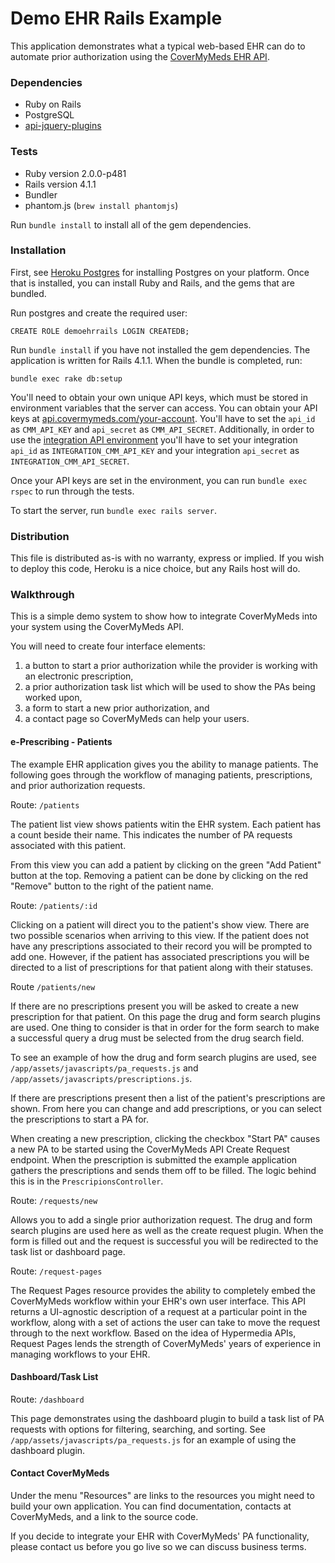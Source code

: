 Demo EHR Rails Example
============

This application demonstrates what a typical web-based EHR can do to automate prior authorization using the [CoverMyMeds EHR API](https://api.covermymeds.com).


### Dependencies
* Ruby on Rails
* PostgreSQL
* [api-jquery-plugins](https://git.innova-partners.com/cmm/api-jquery-plugins)

### Tests

* Ruby version 2.0.0-p481
* Rails version 4.1.1
* Bundler
* phantom.js (`brew install phantomjs`)

Run `bundle install` to install all of the gem dependencies.

### Installation

First, see [Heroku Postgres](http://postgresapp.com/) for installing Postgres on your platform. Once that is installed, you can install Ruby and Rails, and the gems that are bundled.

Run postgres and create the required user:

    CREATE ROLE demoehrrails LOGIN CREATEDB;

Run `bundle install` if you have not installed the gem dependencies. The application is written for Rails 4.1.1. When the bundle is completed, run:

    bundle exec rake db:setup

You'll need to obtain your own unique API keys, which must be stored in environment variables that the server can access. You can obtain your API keys at [api.covermymeds.com/your-account](https://api.covermymeds.com/your-account). You'll have to set the `api_id` as `CMM_API_KEY` and `api_secret` as `CMM_API_SECRET`. Additionally, in order to use the [integration API environment](https://master-api.integration.covermymeds.com) you'll have to set your integration `api_id` as `INTEGRATION_CMM_API_KEY` and your integration `api_secret` as `INTEGRATION_CMM_API_SECRET`.

Once your API keys are set in the environment, you can run `bundle exec rspec` to run through the tests.

To start the server, run `bundle exec rails server`.



### Distribution

This file is distributed as-is with no warranty, express or implied. If you wish to deploy this code, Heroku is a nice choice, but any Rails host will do.

### Walkthrough

This is a simple demo system to show how to integrate CoverMyMeds into your system using the CoverMyMeds API.

You will need to create four interface elements:

1. a button to start a prior authorization while the provider is working with an electronic prescription,
2. a prior authorization task list which will be used to show the PAs being worked upon,
3. a form to start a new prior authorization, and
4. a contact page so CoverMyMeds can help your users.

#### e-Prescribing - Patients

The example EHR application gives you the ability to manage patients. The following goes through the workflow of managing patients, prescriptions, and prior authorization requests.

Route: `/patients`

The patient list view shows patients witin the EHR system. Each patient has a count beside their name. This indicates the number of PA requests associated with this patient.

From this view you can add a patient by clicking on the green "Add Patient" button at the top. Removing a patient can be done by clicking on the red "Remove" button to the right of the patient name.

Route: `/patients/:id`

Clicking on a patient will direct you to the patient's show view. There are two possible scenarios when arriving to this view. If the patient does not have any prescriptions associated to their record you will be prompted to add one. However, if the patient has associated prescriptions you will be directed to a list of prescriptions for that patient along with their statuses.

Route `/patients/new`

If there are no prescriptions present you will be asked to create a new prescription for that patient. On this page the drug and form search plugins are used. One thing to consider is that in order for the form search to make a successful query a drug must be selected from the drug search field.

To see an example of how the drug and form search plugins are used, see `/app/assets/javascripts/pa_requests.js` and `/app/assets/javascripts/prescriptions.js`.

If there are prescriptions present then a list of the patient's prescriptions are shown. From here you can change and add prescriptions, or you can select the prescriptions to start a PA for.

When creating a new prescription, clicking the checkbox "Start PA" causes a new PA to be started using the CoverMyMeds API Create Request endpoint. When the prescription is submitted the example application gathers the prescriptions and sends them off to be filled. The logic behind this is in the `PrescripionsController`.

Route: `/requests/new `

Allows you to add a single prior authorization request. The drug and form search plugins are used here as well as the create request plugin. When the form is filled out and the request is successful you will be redirected to the task list or dashboard page.

Route: `/request-pages`

The Request Pages resource provides the ability to completely embed the CoverMyMeds workflow within your EHR's own user interface. This API returns a UI-agnostic description of a request at a particular point in the workflow, along with a set of actions the user can take to move the request through to the next workflow. Based on the idea of Hypermedia APIs, Request Pages lends the strength of CoverMyMeds' years of experience in managing workflows to your EHR.

#### Dashboard/Task List

Route: `/dashboard`

This page demonstrates using the dashboard plugin to build a task list of PA requests with options for filtering, searching, and sorting. See `/app/assets/javascripts/pa_requests.js` for an example of using the dashboard plugin.

#### Contact CoverMyMeds

Under the menu "Resources" are links to the resources you might need to build your own application.  You can find documentation, contacts at CoverMyMeds, and a link to the source code.

If you decide to integrate your EHR with CoverMyMeds' PA functionality, please contact us before you go live so we can discuss business terms.


